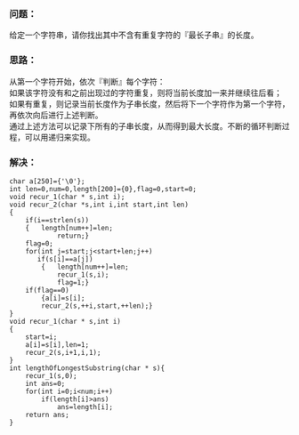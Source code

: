 ### 问题：<br>
给定一个字符串，请你找出其中不含有重复字符的『最长子串』的长度。
### 思路：<br>
从第一个字符开始，依次『判断』每个字符：<br>
如果该字符没有和之前出现过的字符重复，则将当前长度加一来并继续往后看；<br>
如果有重复，则记录当前长度作为子串长度，然后将下一个字符作为第一个字符，再依次向后进行上述判断。<br>
通过上述方法可以记录下所有的子串长度，从而得到最大长度。不断的循环判断过程，可以用递归来实现。
### 解决：
```
char a[250]={'\0'};
int len=0,num=0,length[200]={0},flag=0,start=0;
void recur_1(char * s,int i);
void recur_2(char *s,int i,int start,int len)
{
    if(i==strlen(s))
    {   length[num++]=len;
            return;}
    flag=0;
    for(int j=start;j<start+len;j++)
       if(s[i]==a[j])
        {   length[num++]=len;
            recur_1(s,i);
            flag=1;}
    if(flag==0)
        {a[i]=s[i];
        recur_2(s,++i,start,++len);}
}
void recur_1(char * s,int i)
{
    start=i;
    a[i]=s[i],len=1;
    recur_2(s,i+1,i,1);
}
int lengthOfLongestSubstring(char * s){
    recur_1(s,0);
    int ans=0;
    for(int i=0;i<num;i++)
        if(length[i]>ans)
            ans=length[i];
    return ans;
}
```
